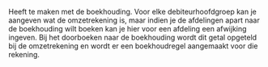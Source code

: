Heeft te maken met de boekhouding. Voor elke debiteurhoofdgroep kan je aangeven wat de omzetrekening is, maar indien je de afdelingen apart naar de boekhouding wilt boeken kan je hier voor een afdeling een afwijking ingeven. Bij het doorboeken naar de boekhouding wordt dit getal opgeteld bij de omzetrekening en wordt er een boekhoudregel aangemaakt voor die rekening. 